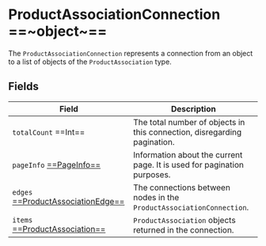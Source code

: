 # ProductAssociationConnection ==~object~==

The `ProductAssociationConnection` represents a connection from an object to a list of objects of the `ProductAssociation` type. 

## Fields

| Field                                   	    | Description                                                                                                                                        	|
|---------------------------------------------- |------------------------------------------------------------------------------------------------------------------------------------------------------	|
| `totalCount`  ==Int==                     	| The total number of objects in this connection, disregarding pagination.                                                                              |
| `pageInfo`  [ ==PageInfo== ](../PageInfo.md) 	| Information about the current page. It is used for pagination purposes.                                                                               |
| `edges` [ ==ProductAssociationEdge== ](ProductAssociationEdge.md)  	|  The connections between nodes in the `ProductAssociationConnection`.                                                      	|
| `items`  [ ==ProductAssociation== ](ProductAssociation.md)     	    |  `ProductAssociation` objects returned in the connection.                                                                   	|
